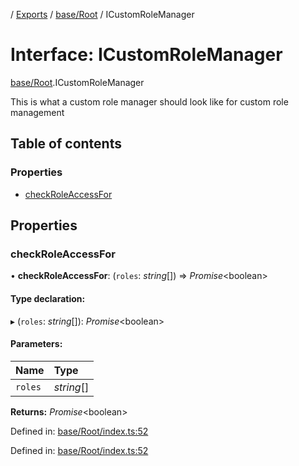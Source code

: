 [](../README.md) / [Exports](../modules.md) / [base/Root](../modules/base_root.md) / ICustomRoleManager

# Interface: ICustomRoleManager

[base/Root](../modules/base_root.md).ICustomRoleManager

This is what a custom role manager should look like
for custom role management

## Table of contents

### Properties

- [checkRoleAccessFor](base_root.icustomrolemanager.md#checkroleaccessfor)

## Properties

### checkRoleAccessFor

• **checkRoleAccessFor**: (`roles`: *string*[]) => *Promise*<boolean\>

#### Type declaration:

▸ (`roles`: *string*[]): *Promise*<boolean\>

#### Parameters:

Name | Type |
:------ | :------ |
`roles` | *string*[] |

**Returns:** *Promise*<boolean\>

Defined in: [base/Root/index.ts:52](https://github.com/onzag/itemize/blob/11a98dec/base/Root/index.ts#L52)

Defined in: [base/Root/index.ts:52](https://github.com/onzag/itemize/blob/11a98dec/base/Root/index.ts#L52)
